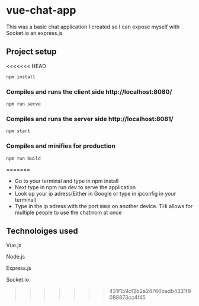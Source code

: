 # vue-chat-app

This was a basic chat application I created so I can expose myself with Scoket.io an express.js

## Project setup
<<<<<<< HEAD
```
npm install
```

### Compiles and runs the client side http://localhost:8080/
```
npm run serve
```

### Compiles and runs the server side http://localhost:8081/
```
npm start
```

### Compiles and minifies for production
```
npm run build
```

=======

* Go to your terminal and type in npm install
* Next type in npm run dev to serve the application
* Look up your ip adress(Either in Google or type in ipconfig in your terminal)
* Type in the ip adress with the port `8080` on another device. THi allows for multiple people to use  the chatrrom at once


## Technoloiges used
Vue.js

Node.js

Express.js

Socket.io

>>>>>>> 431f159cf2b2e24766badb4331f9088873cc4f45

